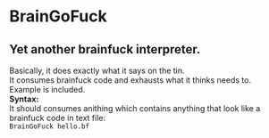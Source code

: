 # BrainGoFuck
## Yet another brainfuck interpreter.

Basically, it does exactly what it says on the tin.  
It consumes brainfuck code and exhausts what it thinks needs to.  
Example is included.  
**Syntax:**  
It should consumes anithing which contains anything that look like a brainfuck code in text file:  
`BrainGoFuck hello.bf`
